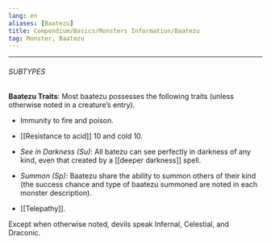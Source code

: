```yaml
---
lang: en
aliases: [Baatezu]
title: Compendium/Basics/Monsters Information/Baatezu
tag: Monster, Baatezu
---
```



---

###### SUBTYPES

**Baatezu Traits**: Most baatezu possesses the following traits (unless otherwise noted in a creature’s entry).

- Immunity to fire and poison.
    
- [[Resistance to acid]] 10 and cold 10.
    
- _See in Darkness (Su)_: All batezu can see perfectly in darkness of any kind, even that created by a [[deeper darkness]] spell.
    
- _Summon (Sp)_: Baatezu share the ability to summon others of their kind (the success chance and type of baatezu summoned are noted in each monster description).
    
- [[Telepathy]].
    

Except when otherwise noted, devils speak Infernal, Celestial, and Draconic.

  